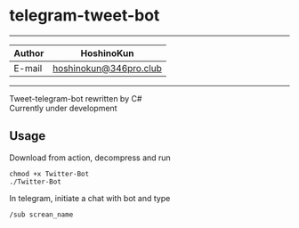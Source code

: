 # telegram-tweet-bot

****
|Author|HoshinoKun|
|---|---
|E-mail|hoshinokun@346pro.club
****

Tweet-telegram-bot rewritten by C#  
Currently under development  

## Usage
Download from action, decompress and run
```
chmod +x Twitter-Bot
./Twitter-Bot
```
In telegram, initiate a chat with bot and type
```
/sub screan_name
```
